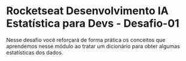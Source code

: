 # Rocketseat Desenvolvimento IA Estatística para Devs - Desafio-01

Nesse desafio você reforçará de forma prática os conceitos que aprendemos nesse módulo ao tratar um dicionário para obter algumas estatísticas dos dados.
